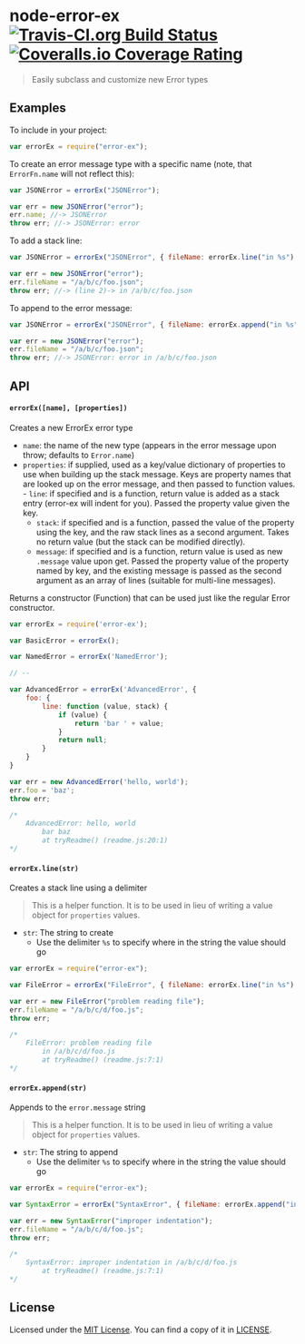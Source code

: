 # node-error-ex [![Travis-CI.org Build Status](https://img.shields.io/travis/Qix-/node-error-ex.svg?style=flat-square)](https://travis-ci.org/Qix-/node-error-ex) [![Coveralls.io Coverage Rating](https://img.shields.io/coveralls/Qix-/node-error-ex.svg?style=flat-square)](https://coveralls.io/r/Qix-/node-error-ex)

> Easily subclass and customize new Error types

## Examples

To include in your project:

```javascript
var errorEx = require("error-ex");
```

To create an error message type with a specific name (note, that `ErrorFn.name`
will not reflect this):

```javascript
var JSONError = errorEx("JSONError");

var err = new JSONError("error");
err.name; //-> JSONError
throw err; //-> JSONError: error
```

To add a stack line:

```javascript
var JSONError = errorEx("JSONError", { fileName: errorEx.line("in %s") });

var err = new JSONError("error");
err.fileName = "/a/b/c/foo.json";
throw err; //-> (line 2)-> in /a/b/c/foo.json
```

To append to the error message:

```javascript
var JSONError = errorEx("JSONError", { fileName: errorEx.append("in %s") });

var err = new JSONError("error");
err.fileName = "/a/b/c/foo.json";
throw err; //-> JSONError: error in /a/b/c/foo.json
```

## API

#### `errorEx([name], [properties])`

Creates a new ErrorEx error type

* `name`: the name of the new type (appears in the error message upon throw;
  defaults to `Error.name`)
* `properties`: if supplied, used as a key/value dictionary of properties to
  use when building up the stack message. Keys are property names that are
  looked up on the error message, and then passed to function values. - `line`: if specified and is a function, return value is added as a stack
  entry (error-ex will indent for you). Passed the property value given
  the key.
  * `stack`: if specified and is a function, passed the value of the property
    using the key, and the raw stack lines as a second argument. Takes no
    return value (but the stack can be modified directly).
  * `message`: if specified and is a function, return value is used as new
    `.message` value upon get. Passed the property value of the property named
    by key, and the existing message is passed as the second argument as an
    array of lines (suitable for multi-line messages).

Returns a constructor (Function) that can be used just like the regular Error
constructor.

```javascript
var errorEx = require('error-ex');

var BasicError = errorEx();

var NamedError = errorEx('NamedError');

// --

var AdvancedError = errorEx('AdvancedError', {
	foo: {
		line: function (value, stack) {
			if (value) {
				return 'bar ' + value;
			}
			return null;
		}
	}
}

var err = new AdvancedError('hello, world');
err.foo = 'baz';
throw err;

/*
	AdvancedError: hello, world
	    bar baz
	    at tryReadme() (readme.js:20:1)
*/
```

#### `errorEx.line(str)`

Creates a stack line using a delimiter

> This is a helper function. It is to be used in lieu of writing a value object
> for `properties` values.

* `str`: The string to create
  * Use the delimiter `%s` to specify where in the string the value should go

```javascript
var errorEx = require("error-ex");

var FileError = errorEx("FileError", { fileName: errorEx.line("in %s") });

var err = new FileError("problem reading file");
err.fileName = "/a/b/c/d/foo.js";
throw err;

/*
	FileError: problem reading file
	    in /a/b/c/d/foo.js
	    at tryReadme() (readme.js:7:1)
*/
```

#### `errorEx.append(str)`

Appends to the `error.message` string

> This is a helper function. It is to be used in lieu of writing a value object
> for `properties` values.

* `str`: The string to append
  * Use the delimiter `%s` to specify where in the string the value should go

```javascript
var errorEx = require("error-ex");

var SyntaxError = errorEx("SyntaxError", { fileName: errorEx.append("in %s") });

var err = new SyntaxError("improper indentation");
err.fileName = "/a/b/c/d/foo.js";
throw err;

/*
	SyntaxError: improper indentation in /a/b/c/d/foo.js
	    at tryReadme() (readme.js:7:1)
*/
```

## License

Licensed under the [MIT License](http://opensource.org/licenses/MIT).
You can find a copy of it in [LICENSE](LICENSE).
